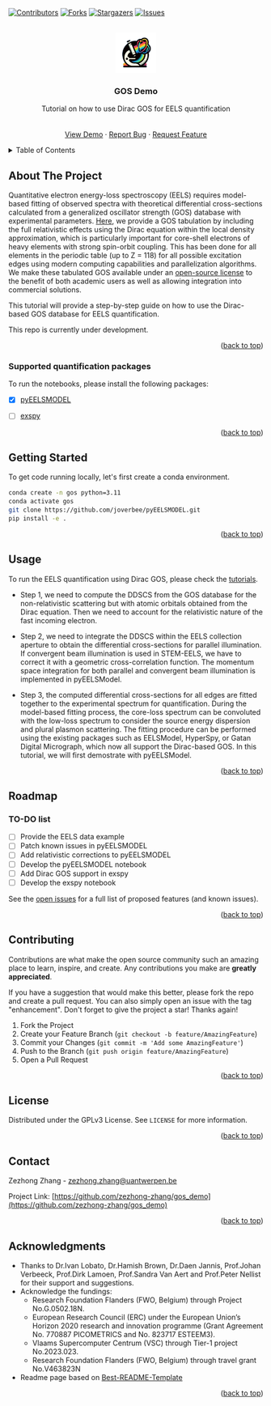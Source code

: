 <a name="readme-top"></a>

[![Contributors][contributors-shield]][contributors-url]
[![Forks][forks-shield]][forks-url]
[![Stargazers][stars-shield]][stars-url]
[![Issues][issues-shield]][issues-url]
<!-- [![GPLv3 License][license-shield]][license-url] -->
<!-- [![LinkedIn][linkedin-shield]][linkedin-url] -->



<!-- PROJECT LOGO -->
<br />
<div align="center">
  <a href="https://github.com/zezhong-zhang/gos_demo">
    <img src="logo.png" alt="Logo" width="80" height="80">
  </a>

  <h3 align="center">GOS Demo</h3>

  <p align="center">
    Tutorial on how to use Dirac GOS for EELS quantification
    <br />
    <!-- <a href="https://gos_demo.readthedocs.io/en/latest/"><strong>Explore the docs »</strong></a> -->
    <br />
    <br />
    <a href="https://github.com/zezhong-zhang/gos_demo/tree/main/notebooks">View Demo</a>
    ·
    <a href="https://github.com/zezhong-zhang/gos_demo/issues">Report Bug</a>
    ·
    <a href="https://github.com/zezhong-zhang/gos_demo/issues">Request Feature</a>
  </p>
</div>



<!-- TABLE OF CONTENTS -->
<details>
  <summary>Table of Contents</summary>
  <ol>
    <li>
      <a href="#about-the-project">About The Project</a>
      <ul>
        <li><a href="#built-with">Supported quantification packages</a></li>
      </ul>
    </li>
    <li>
      <a href="#getting-started">Getting Started</a>
      <ul>
        <li><a href="#prerequisites">Prerequisites</a></li>
        <li><a href="#installation">Installation</a></li>
      </ul>
    </li>
    <li><a href="#usage">Usage</a></li>
    <li><a href="#roadmap">Roadmap</a></li>
    <li><a href="#contributing">Contributing</a></li>
    <li><a href="#license">License</a></li>
    <li><a href="#contact">Contact</a></li>
    <li><a href="#acknowledgments">Acknowledgments</a></li>
  </ol>
</details>



<!-- ABOUT THE PROJECT -->
## About The Project

<!-- [![Product Name Screen Shot][product-screenshot]](https://github.com/zezhong-zhang/gos_demo) -->
Quantitative electron energy-loss spectroscopy (EELS) requires model-based fitting of observed spectra with theoretical differential cross-sections calculated from a generalized oscillator strength (GOS) database with experimental parameters. [Here](https://zenodo.org/records/11199911), we provide a GOS tabulation by including the full relativistic effects using the Dirac equation within the local density approximation, which is particularly important for core-shell electrons of heavy elements with strong spin-orbit coupling. This has been done for all elements in the periodic table (up to Z = 118) for all possible excitation edges using modern computing capabilities and parallelization algorithms. We make these tabulated GOS available under an [open-source license](https://creativecommons.org/licenses/by/4.0/legalcode) to the benefit of both academic users as well as allowing integration into commercial solutions.

This tutorial will provide a step-by-step guide on how to use the Dirac-based GOS database for EELS quantification.

This repo is currently under development. 

<p align="right">(<a href="#readme-top">back to top</a>)</p>



### Supported quantification packages

To run the notebooks, please install the following packages:

- [x] [pyEELSMODEL](https://github.com/joverbee/pyEELSMODEL)
- [ ] [exspy](https://github.com/hyperspy/exspy)


<p align="right">(<a href="#readme-top">back to top</a>)</p>



<!-- GETTING STARTED -->
## Getting Started

To get code running locally, let's first create a conda environment.

```bash
conda create -n gos python=3.11
conda activate gos
git clone https://github.com/joverbee/pyEELSMODEL.git
pip install -e .
```

<p align="right">(<a href="#readme-top">back to top</a>)</p>



<!-- USAGE EXAMPLES -->
## Usage

To run the EELS quantification using Dirac GOS, please check the [tutorials](https://github.com/zezhong-zhang/gos_demo/tree/main/notebooks).

- Step 1, we need to compute the DDSCS from the GOS database for the non-relativistic scattering but with atomic orbitals obtained from the Dirac equation. Then we need to account for the relativistic nature of the fast incoming electron. 

- Step 2, we need to integrate the DDSCS within the EELS collection aperture to obtain the differential cross-sections for parallel illumination. If convergent beam illumination is used in STEM-EELS, we have to correct it with a geometric cross-correlation function. The momentum space integration for both parallel and convergent beam illumination is implemented in pyEELSModel. 

- Step 3, the computed differential cross-sections for all edges are fitted together to the experimental spectrum for quantification. During the model-based fitting process, the core-loss spectrum can be convoluted with the low-loss spectrum to consider the source energy dispersion and plural plasmon scattering. The fitting procedure can be performed using the existing packages such as EELSModel, HyperSpy, or Gatan Digital Micrograph, which now all support the Dirac-based GOS. In this tutorial, we will first demostrate with pyEELSModel.

<p align="right">(<a href="#readme-top">back to top</a>)</p>



<!-- ROADMAP -->
## Roadmap
### TO-DO list
- [ ] Provide the EELS data example
- [ ] Patch known issues in pyEELSMODEL
- [ ] Add relativistic corrections to pyEELSMODEL
- [ ] Develop the pyEELSMODEL notebook
- [ ] Add Dirac GOS support in exspy 
- [ ] Develop the exspy notebook

See the [open issues](https://github.com/zezhong-zhang/gos_demo/issues) for a full list of proposed features (and known issues).

<p align="right">(<a href="#readme-top">back to top</a>)</p>



<!-- CONTRIBUTING -->
## Contributing

Contributions are what make the open source community such an amazing place to learn, inspire, and create. Any contributions you make are **greatly appreciated**.

If you have a suggestion that would make this better, please fork the repo and create a pull request. You can also simply open an issue with the tag "enhancement".
Don't forget to give the project a star! Thanks again!

1. Fork the Project
2. Create your Feature Branch (`git checkout -b feature/AmazingFeature`)
3. Commit your Changes (`git commit -m 'Add some AmazingFeature'`)
4. Push to the Branch (`git push origin feature/AmazingFeature`)
5. Open a Pull Request

<p align="right">(<a href="#readme-top">back to top</a>)</p>



<!-- LICENSE -->
## License

Distributed under the GPLv3 License. See `LICENSE` for more information.

<p align="right">(<a href="#readme-top">back to top</a>)</p>



<!-- CONTACT -->
## Contact

Zezhong Zhang - zezhong.zhang@uantwerpen.be

Project Link: [https://github.com/zezhong-zhang/gos_demo](https://github.com/zezhong-zhang/gos_demo)

<p align="right">(<a href="#readme-top">back to top</a>)</p>



<!-- ACKNOWLEDGMENTS -->
## Acknowledgments
* Thanks to Dr.Ivan Lobato, Dr.Hamish Brown, Dr.Daen Jannis, Prof.Johan Verbeeck, Prof.Dirk Lamoen, Prof.Sandra Van Aert and Prof.Peter Nellist for their support and suggestions.
* Acknowledge the fundings: 
  * Research Foundation Flanders (FWO, Belgium) through Project No.G.0502.18N. 
  * European Research Council (ERC) under the European Union’s Horizon 2020 research and innovation programme (Grant Agreement No. 770887 PICOMETRICS and No. 823717 ESTEEM3). 
  * Vlaams Supercomputer Centrum (VSC) through Tier-1 project No.2023.023. 
  * Research Foundation Flanders (FWO, Belgium) through travel grant No.V463823N
* Readme page based on [Best-README-Template](https://github.com/othneildrew/Best-README-Template)

<p align="right">(<a href="#readme-top">back to top</a>)</p>



<!-- MARKDOWN LINKS & IMAGES -->
<!-- https://www.markdownguide.org/basic-syntax/#reference-style-links -->
[contributors-shield]: https://img.shields.io/github/contributors/zezhong-zhang/gos_demo.svg?style=for-the-badge
[contributors-url]: https://github.com/zezhong-zhang/gos_demo/graphs/contributors
[forks-shield]: https://img.shields.io/github/forks/zezhong-zhang/gos_demo.svg?style=for-the-badge
[forks-url]: https://github.com/zezhong-zhang/gos_demo/network/members
[stars-shield]: https://img.shields.io/github/stars/zezhong-zhang/gos_demo.svg?style=for-the-badge
[stars-url]: https://github.com/zezhong-zhang/gos_demo/stargazers
[issues-shield]: https://img.shields.io/github/issues/zezhong-zhang/gos_demo.svg?style=for-the-badge
[issues-url]: https://github.com/zezhong-zhang/gos_demo/issues
[license-shield]: https://img.shields.io/github/license/zezhong-zhang/gos_demo.svg?style=for-the-badge
[license-url]: https://github.com/zezhong-zhang/gos_demo/blob/main/LICENSE
[linkedin-shield]: https://img.shields.io/badge/-LinkedIn-black.svg?style=for-the-badge&logo=linkedin&colorB=555
[linkedin-url]: https://linkedin.com/in/zezhong-zhang-062a0838
[product-screenshot]: images/screenshot.png